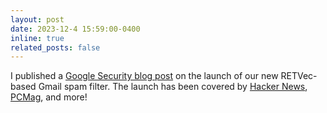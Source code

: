 ```yaml
---
layout: post
date: 2023-12-4 15:59:00-0400
inline: true
related_posts: false
---
```


I published a <a href='https://security.googleblog.com/2023/11/improving-text-classification.html'> Google Security blog post</a> on the launch of our new RETVec-based Gmail spam filter. The launch has been covered by <a href='https://thehackernews.com/2023/11/google-unveils-retvec-gmails-new.html'>Hacker News</a>,
<a href='https://www.pcmag.com/news/google-upgrades-gmails-spam-filter-with-new-retvec-system'> PCMag</a>,  and more!